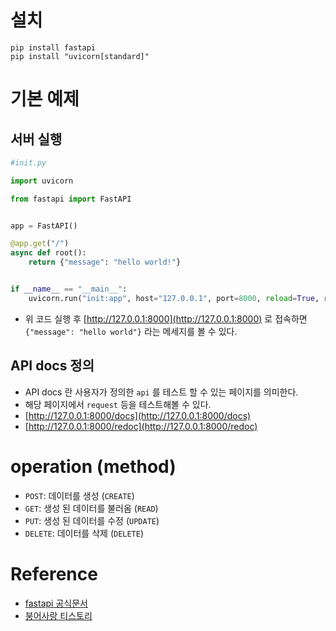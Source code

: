 # 설치
```shell
pip install fastapi
pip install "uvicorn[standard]"
```

# 기본 예제
## 서버 실행
```python
#init.py

import uvicorn

from fastapi import FastAPI


app = FastAPI()

@app.get("/")
async def root():
    return {"message": "hello world!"}


if __name__ == "__main__":
    uvicorn.run("init:app", host="127.0.0.1", port=8000, reload=True, reload_dirs="./", reload_excludes="./README.md")
```
- 위 코드 실행 후 [http://127.0.0.1:8000](http://127.0.0.1:8000) 로 접속하면 `{"message": "hello world"}` 라는 메세지를 볼 수 있다.

## API docs 정의
- API docs 란 사용자가 정의한 `api` 를 테스트 할 수 있는 페이지를 의미한다.
- 해당 페이지에서 `request` 등을 테스트해볼 수 있다.
- [http://127.0.0.1:8000/docs](http://127.0.0.1:8000/docs)
- [http://127.0.0.1:8000/redoc](http://127.0.0.1:8000/redoc)

# operation (method)
- `POST`: 데이터를 생성 (`CREATE`)
- `GET`: 생성 된 데이터를 불러옴 (`READ`)
- `PUT`: 생성 된 데이터를 수정 (`UPDATE`)
- `DELETE`: 데이터를 삭제 (`DELETE`)

# Reference
- [fastapi 공식문서](https://fastapi.tiangolo.com/ko/)
- [붕어사랑 티스토리](https://lucky516.tistroy.com/category/Fast%20API)
